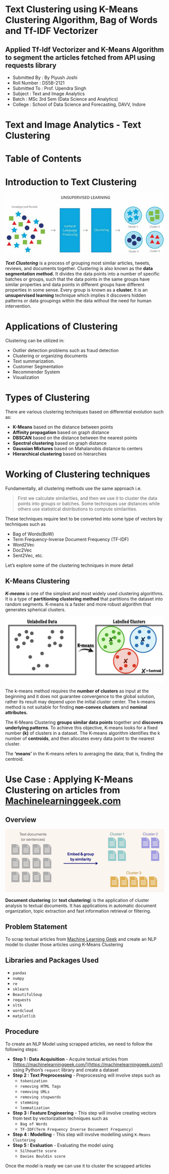 # Text Clustering using K-Means Clustering Algorithm, Bag of Words and Tf-IDF Vectorizer
## Applied Tf-Idf Vectorizer and K-Means Algorithm to segment the articles fetched from API using requests library
- Submitted By : By Piyush Joshi
- Roll Number : DS5B-2121
- Submitted To : Prof. Upendra Singh
- Subject : Text and Image Analytics
- Batch : MSc 3rd Sem (Data Science and Analytics)
- College : School of Data Science and Forecasting, DAVV, Indore

# Text and Image Analytics - Text Clustering

# **Table of Contents**

# Introduction to Text Clustering

![Untitled](Text%20and%20Image%20Analytics%20-%20Text%20Clustering%20e67051e227be4b7e87127b6a4a546659/Untitled.png)

***Text Clustering*** is a process of grouping most similar articles, tweets, reviews, and documents together. Clustering is also known as the **data segmentation method.** It divides the data points into a number of specific batches or groups, such that the data points in the same groups have similar properties and data points in different groups have different properties in some sense. Every group is known as a **cluster.** It is an **unsupervised learning** technique which implies it discovers hidden patterns or data groupings within the data without the need for human intervention.

# Applications of Clustering

Clustering can be utilized in: 

- Outlier detection problems such as fraud detection
- Clustering or organizing documents
- Text summarization.
- Customer Segmentation
- Recommender System
- Visualization

# Types of Clustering

There are various clustering techniques based on differential evolution such as:

- **K-Means** based on the distance between points
- **Affinity propagation** based on graph distance
- **DBSCAN** based on the distance between the nearest points
- **Spectral clustering** based on graph distance
- **Gaussian Mixtures** based on Mahalanobis distance to centers
- **Hierarchical clustering** based on hierarchies

# Working of Clustering techniques

Fundamentally, all clustering methods use the same approach i.e. 

> First we calculate similarities, and then we use it to cluster the data points into groups or batches. Some techniques use distances while others use statistical distributions to compute similarities.
> 

These techniques require text to be converted into some type of vectors by techniques such as 

- Bag of Words(BoW)
- Term Frequency-Inverse Document Frequency (TF-IDF)
- Word2Vec
- Doc2Vec
- Sent2Vec, etc.

Let’s explore some of the clustering techniques in more detail

## K-Means Clustering

***K-means*** is one of the simplest and most widely used clustering algorithms. It is a type of **partitioning clustering method** that partitions the dataset into random segments. K-means is a faster and more robust algorithm that generates spherical clusters. 

![Untitled](Text%20and%20Image%20Analytics%20-%20Text%20Clustering%20e67051e227be4b7e87127b6a4a546659/Untitled%201.png)

The k-means method requires the **number of clusters** as input at the beginning and it does not guarantee convergence to the global solution, rather its result may depend upon the initial cluster center. The k-means method is not suitable for finding **non-convex clusters** and **nominal attributes.** 

The K-Means Clustering **groups similar data points** together and **discovers underlying patterns**. To achieve this objective, K-means looks for a fixed number **(k)** of clusters in a dataset. The K-means algorithm identifies the k number of **centroids**, and then allocates every data point to the nearest cluster. 

The **‘means’** in the K-means refers to averaging the data; that is, finding the centroid.

# Use Case : Applying K-Means Clustering on articles from [Machinelearninggeek.com](http://Machinelearninggeek.com)

## Overview

![Untitled](Text%20and%20Image%20Analytics%20-%20Text%20Clustering%20e67051e227be4b7e87127b6a4a546659/Untitled%209.png)

**Document clustering** (or **text clustering**) is the application of cluster analysis to textual documents. It has applications in automatic document organization, topic extraction and fast information retrieval or filtering.

## Problem Statement

To scrap textual articles from [Machine Learning Geek](https://machinelearninggeek.com/)  and create an NLP model to cluster those articles using K-Means Clustering

## Libraries and Packages Used

- `pandas`
- `numpy`
- `re`
- `sklearn`
- `BeautifulSoup`
- `requests`
- `nltk`
- `wordcloud`
- `matplotlib`

## Procedure

To create an NLP Model using scrapped articles, we need to follow the following steps:

- **Step 1 : Data Acquisition** - Acquire textual articles from [https://machinelearninggeek.com/](https://machinelearninggeek.com/) using Python’s `request` library and create a dataset
- **Step 2 : Text Preprocessing** - Preprocessing will involve steps such as
    - `tokenization`
    - `removing HTML Tags`
    - `removing URLs`
    - `removing stopwords`
    - `stemming`
    - `lemmatization`
- **Step 3 : Feature Engineering** - This step will involve creating vectors from text by vectorization techniques such as
    - `Bag of Words`
    - `TF-IDF(Term Frequency Inverse Docuement Frequency)`
- **Step 4 : Modelling** - This step will involve modelling using `K-Means Clustering`
- **Step 5 : Evaluation** - Evaluating the model using
    - `Silhouette score`
    - `Davies Bouldin score`

Once the model is ready we can use it to cluster the scrapped articles
